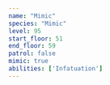 ```yaml
---
name: "Mimic"
species: "Mimic"
level: 95
start_floor: 51
end_floor: 59
patrol: false
mimic: true
abilities: ['Infatuation']
---
```

